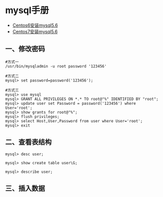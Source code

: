 # mysql手册
- [Centos6安装mysql5.6](https://github.com/Lancger/opslinux/blob/master/mysql/mysql5.6/centos6-one-install.md)
- [Centos7安装mysql5.6](https://github.com/Lancger/opslinux/blob/master/mysql/mysql5.6/centos7-one-install.md)


## 一、修改密码
```
#方式一
/usr/bin/mysqladmin -u root password '123456'

#方式二
mysql> set password=password('123456');

#方式三
mysql> use mysql
mysql> GRANT ALL PRIVILEGES ON *.* TO root@"%" IDENTIFIED BY "root";
mysql> update user set Password = password('123456') where User='root';
mysql> show grants for root@"%";
mysql> flush privileges;
mysql> select Host,User,Password from user where User='root';
mysql> exit
```

## 二、查看表结构
```
mysql> desc user;

mysql> show create table user\G;

mysql> describe user;
```

## 三、插入数据
```
```
